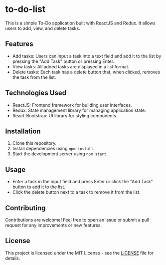 # to-do-list

This is a simple To-Do application built with ReactJS and Redux. It allows users to add, view, and delete tasks.

## Features

- Add tasks: Users can input a task into a text field and add it to the list by pressing the "Add Task" button or pressing Enter.
- View tasks: All added tasks are displayed in a list format.
- Delete tasks: Each task has a delete button that, when clicked, removes the task from the list.

## Technologies Used

- ReactJS: Frontend framework for building user interfaces.
- Redux: State management library for managing application state.
- React-Bootstrap: UI library for styling components.

## Installation

1. Clone this repository.
2. Install dependencies using `npm install`.
3. Start the development server using `npm start`.


## Usage

- Enter a task in the input field and press Enter or click the "Add Task" button to add it to the list.
- Click the delete button next to a task to remove it from the list.

## Contributing

Contributions are welcome! Feel free to open an issue or submit a pull request for any improvements or new features.

## License

This project is licensed under the MIT License - see the [LICENSE](LICENSE) file for details.

